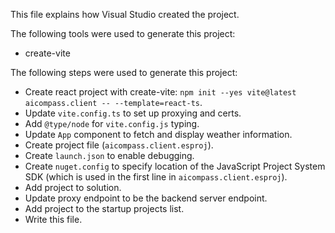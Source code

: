 This file explains how Visual Studio created the project.

The following tools were used to generate this project:
- create-vite

The following steps were used to generate this project:
- Create react project with create-vite: `npm init --yes vite@latest aicompass.client -- --template=react-ts`.
- Update `vite.config.ts` to set up proxying and certs.
- Add `@type/node` for `vite.config.js` typing.
- Update `App` component to fetch and display weather information.
- Create project file (`aicompass.client.esproj`).
- Create `launch.json` to enable debugging.
- Create `nuget.config` to specify location of the JavaScript Project System SDK (which is used in the first line in `aicompass.client.esproj`).
- Add project to solution.
- Update proxy endpoint to be the backend server endpoint.
- Add project to the startup projects list.
- Write this file.
